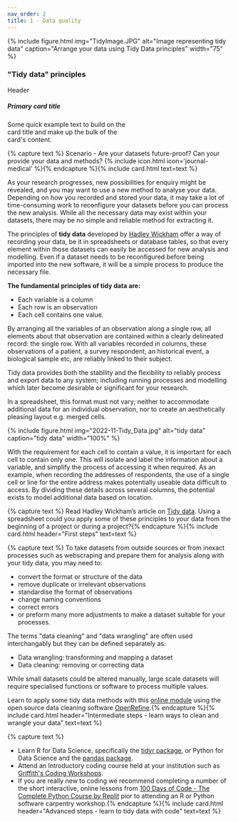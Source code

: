 ```yaml
---
nav_order: 2
title: 1 - Data quality
---
```


{% include figure.html img="TidyImage.JPG" alt="Image representing tidy data" caption="Arrange your data using Tidy Data principles" width="75" %}

### "Tidy data" principles

<div class="card text-white bg-primary mb-3" style="max-width: 18rem;">
  <div class="card-header">Header</div>
  <div class="card-body">
    <h5 class="card-title">Primary card title</h5>
    <p class="card-text">Some quick example text to build on the card title and make up the bulk of the card's content.</p>
  </div>
</div>

{% capture text %}
Scenario - Are your datasets future-proof? Can your provide your data and methods? {% include icon.html icon='journal-medical' %}{% endcapture %}{% include card.html text=text %}

As your research progresses, new possibilities for enquiry might be revealed, and you may want to use a new method to analyse your data. Depending on how you recorded and stored your data, it may take a lot of time-consuming work to reconfigure your datasets before you can process the new analysis. While all the necessary data may exist within your datasets, there may be no simple and reliable method for extracting it.

The principles of **tidy data** developed by [Hadley Wickham](https://hadley.nz/) offer a way of recording your data, be it in spreadsheets or database tables, so that every element within those datasets can easily be accessed for new analysis and modelling. Even if a dataset needs to be reconfigured before being imported into the new software, it will be a simple process to produce the necessary file.

**The fundamental principles of tidy data are:**
- Each variable is a column
- Each row is an observation
- Each cell contains one value.

By arranging all the variables of an observation along a single row, all elements about that observation are contained within a clearly delineated record: the single row. With all variables recorded in columns, these observations of a patient, a survey respondent, an historical event, a biological sample etc, are reliably linked to their subject.

Tidy data provides both the stability and the flexibility to reliably process and export data to any system; including running processes and modelling which later become desirable or significant for your research.  

In a spreadsheet, this format must not vary; neither to accommodate additional data for an individual observation, nor to create an aesthetically pleasing layout e.g. merged cells.

{% include figure.html img="2022-11-Tidy_Data.jpg" alt="tidy data" caption="tidy data" width="100%" %}

With the requirement for each cell to contain a value, it is important for each cell to contain only one. This will isolate and label the information about a variable, and simplify the process of accessing it when required. As an example, when recording the addresses of respondents, the use of a single cell or line for the entire address makes potentially useable data difficult to access. By dividing these details across several columns, the potential exists to model additional data based on location.

{% capture text %}
Read Hadley Wickham’s article on [Tidy data](https://vita.had.co.nz/papers/tidy-data.pdf). Using a spreadsheet could you apply some of these principles to your data from the beginning of a project or during a project?{% endcapture %}{% include card.html header="First steps" text=text %}

{% capture text %}
To take datasets from outside sources or from inexact processes such as webscraping and prepare them for analysis along with your tidy data, you may need to:
- convert the format or structure of the data
- remove duplicate or irrelevant observations
- standardise the format of observations
- change naming conventions
- correct errors
- or preform many more adjustments to make a dataset suitable for your processes.

The terms "data cleaning" and "data wrangling" are often used interchangably but they can be defined separately as:
- Data wrangling: transforming and mapping a dataset
- Data cleaning: removing or correcting data 

While small datasets could be altered manually, large scale datasets will require specialised functions or software to process multiple values.

Learn to apply some tidy data methods with this [online module](https://griffithunilibrary.github.io/intro-data-wrangle/) using the open source data cleaning software [OpenRefine](https://openrefine.org/).{% endcapture %}{% include card.html header="Intermediate steps - learn ways to clean and wrangle your data" text=text %}

{% capture text %}
- Learn R for Data Science, specifically the [tidyr package](https://r4ds.had.co.nz/tidy-data.html), or Python for Data Science and the [pandas package](https://byuidatascience.github.io/python4ds/tidy-data.html).
- Attend an Introductory coding course held at your institution such as [Griffith's Coding Workshops](https://www.griffith.edu.au/eresearch-services/hacky-hour).
- If you are really new to coding we recommend completing a number of the short interactive, online lessons from [100 Days of Code - The Complete Python Course by Replit](https://replit.com) pior to attending an R or Python software carpentry workshop.{% endcapture %}{% include card.html header="Advanced steps - learn to tidy data with code" text=text %}

